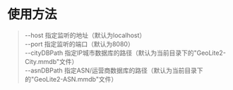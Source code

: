 # 使用方法
> --host    指定监听的地址（默认为localhost）  
> --port    指定监听的端口（默认为8080）  
> --cityDBPath  指定IP城市数据库的路径（默认为当前目录下的"GeoLite2-City.mmdb"文件）  
> --asnDBPath  指定ASN/运营商数据库的路径（默认为当前目录下的"GeoLite2-ASN.mmdb"文件）
